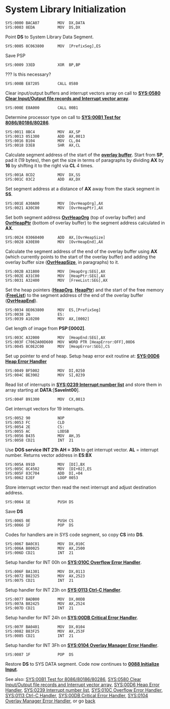 # System Library Initialization

```
SYS:0000 BACA07        MOV	DX,DATA
SYS:0003 8EDA          MOV	DS,DX
```

Point **DS** to System Library Data Segment.

```
SYS:0005 8C063800      MOV	[PrefixSeg],ES
```

Save PSP

```
SYS:0009 33ED          XOR	BP,BP
```

??? Is this necessary?

```
SYS:000B E87205        CALL	0580
```

Clear input/output buffers and interrupt vectors array on call to **[SYS:0580 Clear Input/Output file records and Interrupt vector array](0580-CLEAR.md)**.

```
SYS:000E E8A000        CALL	00B1
```

Determine processor type on call to **[SYS:00B1 Test for 8086/80186/80286](00B1-TEST86.md)**.

```
SYS:0011 8BC4          MOV	AX,SP
SYS:0013 051300        ADD	AX,0013
SYS:0016 B104          MOV	CL,04
SYS:0018 D3E8          SHR	AX,CL
```

Calculate segment address of the start of the **[overlay buffer](DATA.md)**. Start from **SP**, pad it (19 bytes), then get the size in terms of paragraphs by dividing **AX** by **16** by shifting it to the right via **CL** 4 times.

```
SYS:001A 8CD2          MOV	DX,SS
SYS:001C 03C2          ADD	AX,DX
```

Set segment address at a distance of **AX** away from the stack segment in **SS**.

```
SYS:001E A30A00        MOV	[OvrHeapOrg],AX
SYS:0021 A30C00        MOV	[OvrHeapPtr],AX
```

Set both segment address **[OvrHeapOrg](DATA.md)** (top of overlay buffer) and **[OvrHeapPtr](DATA.md)** (bottom of overlay buffer) to the segment address calculated in **AX**.

```
SYS:0024 03060400      ADD	AX,[OvrHeapSize]
SYS:0028 A30E00        MOV	[OvrHeapEnd],AX
```

Calculate the segment address of the end of the overlay buffer using **AX** (which currently points to the start of the overlay buffer) and adding the overlay buffer size (**[OvrHeapSize](DATA.md)**, in paragraphs) to it.

```
SYS:002B A31800        MOV	[HeapOrg:SEG],AX
SYS:002E A31C00        MOV	[HeapPtr:SEG],AX
SYS:0031 A32400        MOV	[FreeList:SEG],AX
```

Set the heap pointers (**[HeapOrg](DATA.md)**, **[HeapPtr](DATA.md)**) and the start of the free memory (**[FreeList](DATA.md)**) to the segment address of the end of the overlay buffer (**[OvrHeapEnd](DATA.md)**). 

```
SYS:0034 8E063800      MOV	ES,[PrefixSeg]
SYS:0038 26            ES:
SYS:0039 A10200        MOV	AX,[0002]
```

Get length of image from **PSP:[0002]**.

```
SYS:003C A32000        MOV	[HeapEnd:SEG],AX
SYS:003F C7062A00D600  MOV	WORD PTR [HeapError:OFF],00D6
SYS:0045 8C0E2C00      MOV	[HeapError:SEG],CS
```

Set up pointer to end of heap. Setup heap error exit routine at: **[SYS:00D6 Heap Error Handler](00D6-HEAP-ERROR.md)**

```
SYS:0049 BF5002        MOV	DI,0250
SYS:004C BE3902        MOV	SI,0239
```

Read list of interrupts in **[SYS:0239 Interrupt number list](0239-INTERRUPT-LIST.md)** and store them in array starting at **DATA**:[**SaveInt00**].

```
SYS:004F B91300        MOV	CX,0013
```

Get interrupt vectors for 19 interrupts.

```
SYS:0052 90            NOP
SYS:0053 FC            CLD
SYS:0054 2E            CS:
SYS:0055 AC            LODSB
SYS:0056 B435          MOV	AH,35
SYS:0058 CD21          INT	21
```

Use **DOS service INT 21h AH = 35h** to get interrupt vector. **AL** = interrupt number. Returns vector address in **ES**:**BX**

```
SYS:005A 891D          MOV	[DI],BX
SYS:005C 8C4502        MOV	[DI+02],ES
SYS:005F 83C704        ADD	DI,+04
SYS:0062 E2EF          LOOP	0053
```

Store interrupt vector then read the next interrupt and adjust destination address.

```
SYS:0064 1E            PUSH	DS
```

Save **DS**

```
SYS:0065 0E            PUSH	CS
SYS:0066 1F            POP	DS
```

Codes for handlers are in SYS code segment, so copy **CS** into **DS**.

```
SYS:0067 BA0C01        MOV	DX,010C
SYS:006A B80025        MOV	AX,2500
SYS:006D CD21          INT	21
```

Setup handler for INT 00h on **[SYS:010C Overflow Error Handler](010C-INT00H.md)**.

```
SYS:006F BA1301        MOV	DX,0113
SYS:0072 B82325        MOV	AX,2523
SYS:0075 CD21          INT	21
```

Setup handler for INT 23h on **[SYS:0113 Ctrl-C Handler](0113-CTRL-C-HANDLER.md)**.

```
SYS:0077 BADB00        MOV	DX,00DB
SYS:007A B82425        MOV	AX,2524
SYS:007D CD21          INT	21
```

Setup handler for INT 24h on **[SYS:00DB Critical Error Handler](00DB-CRITICAL-ERROR.md)**.

```
SYS:007F BA0401        MOV	DX,0104
SYS:0082 B83F25        MOV	AX,253F
SYS:0085 CD21          INT	21
```

Setup handler for INT 3Fh on **[SYS:0104 Overlay Manager Error Handler](0104-OVERMAN.md)**.

```
SYS:0087 1F            POP	DS
```

Restore **DS** to SYS DATA segment. Code now continues to **[0088 Initialize Input](0088-INIT-INPUT.md)**.

See also: [SYS:00B1 Test for 8086/80186/80286](00B1-TEST86.md), [SYS:0580 Clear Input/Output file records and Interrupt vector array](0580-CLEAR.md), [SYS:00D6 Heap Error Handler](00D6-HEAP-ERROR.md), [SYS:0239 Interrupt number list](0239-INTERRUPT-LIST.md), [SYS:010C Overflow Error Handler](010C-INT00H.md), [SYS:0113 Ctrl-C Handler](0113-CTRL-C-HANDLER.md),  [SYS:00DB Critical Error Handler](00DB-CRITICAL-ERROR.md), [SYS:0104 Overlay Manager Error Handler](0104-OVERMAN.md), or go [back](../README.md)